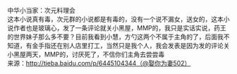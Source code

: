 中华小当家：次元料理会  
这本小说真有毒，次元群的小说都是有毒的，没有一个说不漏女，送女的，这本小说作者也是玻璃心，发了一条评论就关小黑屋，MMP的，我只是实话实说，药王的世界妹子那么多不要？目前我看到小慧，方勺这两个不属于主角的了，后面我不知道，有金手指还在别人店里打工，当然只是我个人，我会发表是因为发的评论关小黑屋两天，MMP的，讨厌死了，不信你们主角去尝尝毒  
来源：http://tieba.baidu.com/p/6445104344（@娶你为妻502）  
